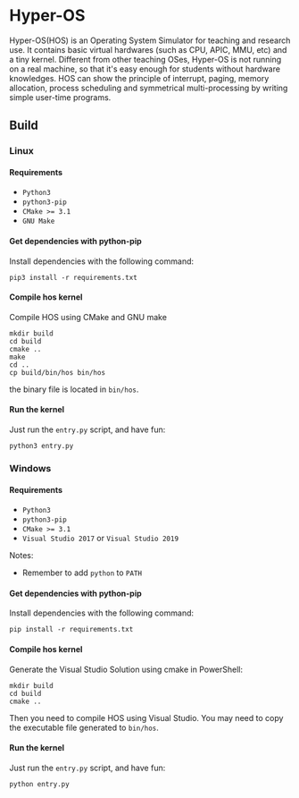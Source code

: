 # Hyper-OS

Hyper-OS(HOS) is an Operating System Simulator for teaching and research use. It contains basic virtual hardwares (such as CPU, APIC, MMU, etc) and a tiny kernel. Different from other teaching OSes, Hyper-OS is not running on a real machine, so that it's easy enough for students without hardware knowledges. HOS can show the principle of interrupt, paging, memory allocation, process scheduling and symmetrical multi-processing by writing simple user-time programs. 

## Build

### Linux
#### Requirements
- `Python3`
- `python3-pip`
- `CMake >= 3.1`
- `GNU Make`

#### Get dependencies with python-pip
Install dependencies with the following command:
```
pip3 install -r requirements.txt
```

#### Compile hos kernel
Compile HOS using CMake and GNU make
```
mkdir build
cd build
cmake ..
make
cd ..
cp build/bin/hos bin/hos
```

the binary file is located in `bin/hos`.

#### Run the kernel
Just run the `entry.py` script, and have fun:
```
python3 entry.py
```

### Windows
#### Requirements
- `Python3`
- `python3-pip`
- `CMake >= 3.1`
- `Visual Studio 2017` or `Visual Studio 2019`

Notes:
- Remember to add `python` to `PATH`

#### Get dependencies with python-pip
Install dependencies with the following command:
```
pip install -r requirements.txt
```

#### Compile hos kernel
Generate the Visual Studio Solution using cmake in PowerShell:
```
mkdir build
cd build
cmake ..
```
Then you need to compile HOS using Visual Studio. You may need to copy the executable file generated to `bin/hos`.

#### Run the kernel
Just run the `entry.py` script, and have fun:
```
python entry.py
```
